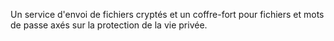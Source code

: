 Un service d'envoi de fichiers cryptés et un coffre-fort pour fichiers et mots de passe axés sur la protection de la vie privée.
